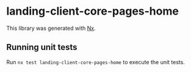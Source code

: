 # landing-client-core-pages-home

This library was generated with [Nx](https://nx.dev).

## Running unit tests

Run `nx test landing-client-core-pages-home` to execute the unit tests.
